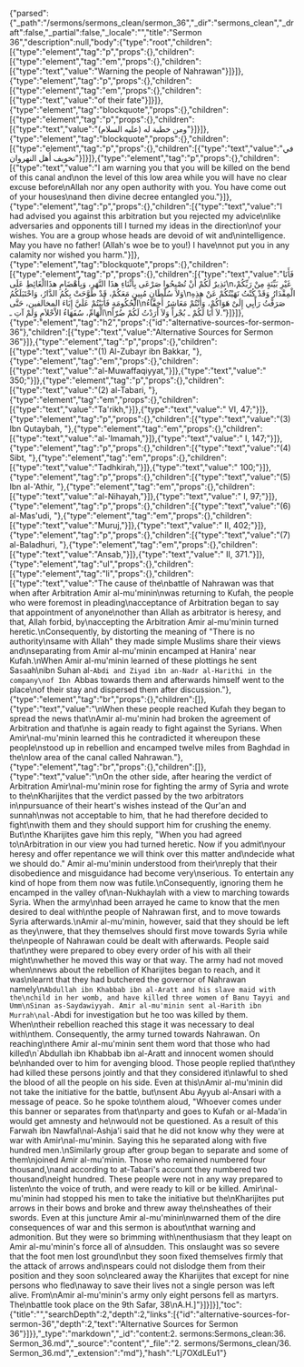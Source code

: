 {"parsed":{"_path":"/sermons/sermons_clean/sermon_36","_dir":"sermons_clean","_draft":false,"_partial":false,"_locale":"","title":"Sermon 36","description":null,"body":{"type":"root","children":[{"type":"element","tag":"p","props":{},"children":[{"type":"element","tag":"em","props":{},"children":[{"type":"text","value":"Warning the people of Nahrawan"}]}]},{"type":"element","tag":"p","props":{},"children":[{"type":"element","tag":"em","props":{},"children":[{"type":"text","value":"of their fate"}]}]},{"type":"element","tag":"blockquote","props":{},"children":[{"type":"element","tag":"p","props":{},"children":[{"type":"text","value":"ومن خطبة له (عليه السلام)"}]}]},{"type":"element","tag":"blockquote","props":{},"children":[{"type":"element","tag":"p","props":{},"children":[{"type":"text","value":"في تخويف أَهل النهروان"}]}]},{"type":"element","tag":"p","props":{},"children":[{"type":"text","value":"I am warning you that you will be killed on the bend of this canal and\non the level of this low area while you will have no clear excuse before\nAllah nor any open authority with you. You have come out of your houses\nand then divine decree entangled you."}]},{"type":"element","tag":"p","props":{},"children":[{"type":"text","value":"I had advised you against this arbitration but you rejected my advice\nlike adversaries and opponents till I turned my ideas in the direction\nof your wishes. You are a group whose heads are devoid of wit and\nintelligence. May you have no father! (Allah's woe be to you!) I have\nnot put you in any calamity nor wished you harm."}]},{"type":"element","tag":"blockquote","props":{},"children":[{"type":"element","tag":"p","props":{},"children":[{"type":"text","value":"فَأَنَا نَذِيرٌ لَكُمْ أَنْ تُصْبِحُوا صَرْعَى بِأَثْنَاءِ هذَا النَّهَرِ، وَبِأَهْضَامِ هذَاالْغَائِطِ عَلَى\nغَيْرِ بَيِّنَةٍ مِنْ رَبِّكُمْ، وَلاَ سُلْطَانٍ مُبِينٍ مَعَكُمْ، قَدْ طَوَّحَتْ بِكُمُ الدَّارُ، وَاحْتَبَلَكُمُ\nالْمِقْدَارُ وَقَدْ كُنْتُ نَهَيْتُكُمْ عَنْ هذِهِ الْحُكُومَةِ فَأَبَيْتُمْ عَلَيَّ إِبَاءَ المخالفين، حَتَّى\nصَرَفْتُ رَأْيِي إِلَىْ هَوَاكُمْ، وَأَنْتُمْ مَعَاشِرُ أَخِفَّاءُ الْهَامِّ، سُفَهَاءُ الاْحْلاَمِ وَلَمْ آتِ ـ\nلاَ أَبَا لَكُمْ ـ بُجْراً وَلاَ أَرَدْتُ لَكُمْ ضُرّاً."}]}]},{"type":"element","tag":"h2","props":{"id":"alternative-sources-for-sermon-36"},"children":[{"type":"text","value":"Alternative Sources for Sermon 36"}]},{"type":"element","tag":"p","props":{},"children":[{"type":"text","value":"(1) Al-Zubayr ibn Bakkar, "},{"type":"element","tag":"em","props":{},"children":[{"type":"text","value":"al-Muwaffaqiyyat,"}]},{"type":"text","value":" 350;"}]},{"type":"element","tag":"p","props":{},"children":[{"type":"text","value":"(2) al-Tabari, "},{"type":"element","tag":"em","props":{},"children":[{"type":"text","value":"Ta'rikh,"}]},{"type":"text","value":" VI, 47;"}]},{"type":"element","tag":"p","props":{},"children":[{"type":"text","value":"(3) Ibn Qutaybah, "},{"type":"element","tag":"em","props":{},"children":[{"type":"text","value":"al-'Imamah,"}]},{"type":"text","value":" I, 147;"}]},{"type":"element","tag":"p","props":{},"children":[{"type":"text","value":"(4) Sibt, "},{"type":"element","tag":"em","props":{},"children":[{"type":"text","value":"Tadhkirah,"}]},{"type":"text","value":" 100;"}]},{"type":"element","tag":"p","props":{},"children":[{"type":"text","value":"(5) Ibn al-'Athir, "},{"type":"element","tag":"em","props":{},"children":[{"type":"text","value":"al-Nihayah,"}]},{"type":"text","value":" I, 97;"}]},{"type":"element","tag":"p","props":{},"children":[{"type":"text","value":"(6) al-Mas'udi, "},{"type":"element","tag":"em","props":{},"children":[{"type":"text","value":"Muruj,"}]},{"type":"text","value":" II, 402;"}]},{"type":"element","tag":"p","props":{},"children":[{"type":"text","value":"(7) al-Baladhuri, "},{"type":"element","tag":"em","props":{},"children":[{"type":"text","value":"Ansab,"}]},{"type":"text","value":" II, 371."}]},{"type":"element","tag":"ul","props":{},"children":[{"type":"element","tag":"li","props":{},"children":[{"type":"text","value":"The cause of the\nbattle of Nahrawan was that when after Arbitration Amir al-mu'minin\nwas returning to Kufah, the people who were foremost in pleading\nacceptance of Arbitration began to say that appointment of anyone\nother than Allah as arbitrator is heresy, and that, Allah forbid, by\naccepting the Arbitration Amir al-mu'minin turned heretic.\nConsequently, by distorting the meaning of \"There is no authority\nsame with Allah\" they made simple Muslims share their views and\nseparating from Amir al-mu'minin encamped at Hanira' near Kufah.\nWhen Amir al-mu'minin learned of these plottings he sent Sa`sa`ah\nibn Suhan al-`Abdi and Ziyad ibn an-Nadr al-Harithi in the company\nof Ibn `Abbas towards them and afterwards himself went to the place\nof their stay and dispersed them after discussion."},{"type":"element","tag":"br","props":{},"children":[]},{"type":"text","value":"\nWhen these people reached Kufah they began to spread the news that\nAmir al-mu'minin had broken the agreement of Arbitration and that\nhe is again ready to fight against the Syrians. When Amir\nal-mu'minin learned this he contradicted it whereupon these people\nstood up in rebellion and encamped twelve miles from Baghdad in the\nlow area of the canal called Nahrawan."},{"type":"element","tag":"br","props":{},"children":[]},{"type":"text","value":"\nOn the other side, after hearing the verdict of Arbitration Amir\nal-mu'minin rose for fighting the army of Syria and wrote to the\nKharijites that the verdict passed by the two arbitrators in\npursuance of their heart's wishes instead of the Qur'an and sunnah\nwas not acceptable to him, that he had therefore decided to fight\nwith them and they should support him for crushing the enemy. But\nthe Kharijites gave him this reply, \"When you had agreed to\nArbitration in our view you had turned heretic. Now if you admit\nyour heresy and offer repentance we will think over this matter and\ndecide what we should do.\" Amir al-mu'minin understood from their\nreply that their disobedience and misguidance had become very\nserious. To entertain any kind of hope from them now was futile.\nConsequently, ignoring them he encamped in the valley of\nan-Nukhaylah with a view to marching towards Syria. When the army\nhad been arrayed he came to know that the men desired to deal with\nthe people of Nahrawan first, and to move towards Syria afterwards.\nAmir al-mu'minin, however, said that they should be left as they\nwere, that they themselves should first move towards Syria while the\npeople of Nahrawan could be dealt with afterwards. People said that\nthey were prepared to obey every order of his with all their might\nwhether he moved this way or that way. The army had not moved when\nnews about the rebellion of Kharijites began to reach, and it was\nlearnt that they had butchered the governor of Nahrawan namely\n`Abdullah ibn Khabbab ibn al-Aratt and his slave maid with the\nchild in her womb, and have killed three women of Banu Tayyi and Umm\nSinan as-Saydawiyyah. Amir al-mu'minin sent al-Harith ibn Murrah\nal-`Abdi for investigation but he too was killed by them. When\ntheir rebellion reached this stage it was necessary to deal with\nthem. Consequently, the army turned towards Nahrawan. On reaching\nthere Amir al-mu'minin sent them word that those who had killed\n`Abdullah ibn Khabbab ibn al-Aratt and innocent women should be\nhanded over to him for avenging blood. Those people replied that\nthey had killed these persons jointly and that they considered it\nlawful to shed the blood of all the people on his side. Even at this\nAmir al-mu'minin did not take the initiative for the battle, but\nsent Abu Ayyub al-Ansari with a message of peace. So he spoke to\nthem aloud, \"Whoever comes under this banner or separates from that\nparty and goes to Kufah or al-Mada'in would get amnesty and he\nwould not be questioned. As a result of this Farwah ibn Nawfal\nal-Ashja'i said that he did not know why they were at war with Amir\nal-mu'minin. Saying this he separated along with five hundred men.\nSimilarly group after group began to separate and some of them\njoined Amir al-mu'minin. Those who remained numbered four thousand,\nand according to at-Tabari's account they numbered two thousand\neight hundred. These people were not in any way prepared to listen\nto the voice of truth, and were ready to kill or be killed. Amir\nal-mu'minin had stopped his men to take the initiative but the\nKharijites put arrows in their bows and broke and threw away the\nsheathes of their swords. Even at this juncture Amir al-mu'minin\nwarned them of the dire consequences of war and this sermon is about\nthat warning and admonition. But they were so brimming with\nenthusiasm that they leapt on Amir al-mu'minin's force all of a\nsudden. This onslaught was so severe that the foot men lost ground\nbut they soon fixed themselves firmly that the attack of arrows and\nspears could not dislodge them from their position and they soon so\ncleared away the Kharijites that except for nine persons who fled\naway to save their lives not a single person was left alive. From\nAmir al-mu'minin's army only eight persons fell as martyrs. The\nbattle took place on the 9th Safar, 38\nA.H.]"}]}]}],"toc":{"title":"","searchDepth":2,"depth":2,"links":[{"id":"alternative-sources-for-sermon-36","depth":2,"text":"Alternative Sources for Sermon 36"}]}},"_type":"markdown","_id":"content:2. sermons:Sermons_clean:36. Sermon_36.md","_source":"content","_file":"2. sermons/Sermons_clean/36. Sermon_36.md","_extension":"md"},"hash":"Lj7OXdLEu1"}